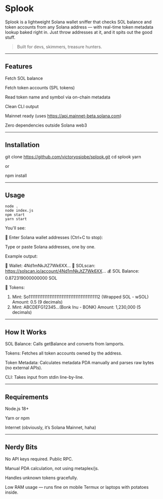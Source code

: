 # Splook

Splook is a lightweight Solana wallet sniffer that checks SOL balance and token accounts from any Solana address — with real-time token metadata lookup baked right in.
Just throw addresses at it, and it spits out the good stuff.

> Built for devs, skimmers, treasure hunters.

---

## Features

Fetch SOL balance

Fetch token accounts (SPL tokens)

Read token name and symbol via on-chain metadata

Clean CLI output

Mainnet ready (uses https://api.mainnet-beta.solana.com)

Zero dependencies outside Solana web3

---

## Installation

git clone https://github.com/victoryosiobe/splook.git
cd splook
yarn

or

npm install

---

## Usage

```commands
node .
node index.js
npm start
yarn start
```

You'll see:

🚀 Enter Solana wallet addresses (Ctrl+C to stop):

Type or paste Solana addresses, one by one.

Example output:

🔹 Wallet: 4Nd1mNkJtZ7Wk6XX...
🔗 SOLscan: https://solscan.io/account/4Nd1mNkJtZ7Wk6XX...
💰 SOL Balance: 0.872319000000000 SOL

🎉 Tokens:

1. Mint: So11111111111111111111111111111111111111112 (Wrapped SOL - wSOL)
   Amount: 0.5 (9 decimals)
2. Mint: ABCDEFG12345...(Bonk Inu - BONK)
   Amount: 1,230,000 (5 decimals)

---

## How It Works

SOL Balance: Calls getBalance and converts from lamports.

Tokens: Fetches all token accounts owned by the address.

Token Metadata: Calculates metadata PDA manually and parses raw bytes (no external APIs).

CLI: Takes input from stdin line-by-line.

---

## Requirements

Node.js 18+

Yarn or npm

Internet (obviously, it’s Solana Mainnet, haha)

---

## Nerdy Bits

No API keys required. Public RPC.

Manual PDA calculation, not using metaplex/js.

Handles unknown tokens gracefully.

Low RAM usage — runs fine on mobile Termux or laptops with potatoes inside.
